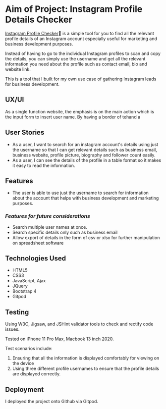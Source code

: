 # Aim of Project: Instagram Profile Details Checker

[Instagram Profile Checker](https://minirazs.github.io/project2_ai_nutrition/)🤖 is a simple tool for you to find all the relevant profile details of an Instagram account especially useful for marketing and business development purposes.

Instead of having to go to the individual Instagram profiles to scan and copy the details, you can simply use the username and get all the relevant information you need about the profile such as contact email, bio and website link.

This is a tool that I built for my own use case of gathering Instagram leads for business development. 

## UX/UI

As a single function website, the emphasis is on the main action which is the input form to insert user name. By having a border of tehand a

## User Stories

- As a user, I want to search for an instagram account's details using just the username so that I can get relevant details such as business email, business website, profile picture, biography and follower count easily. 
- As a user, I can see the details of the profile in a table format so it makes it easy to read the information. 

## Features

- The user is able to use just the username to search for information about the account that helps with business development and marketing purposes. 

### _Features for future considerations_

- Search multiple user names at once.
- Search specific details only such as business email
- Allow export of details in the form of csv or xlsx for further manipulation on spreadsheet software

## Technologies Used

- HTML5
- CSS3
- JavaScript, Ajax 
- JQuery
- Bootstrap 4
- Gitpod

## Testing

Using  W3C, Jigsaw, and JSHint validator tools to check and rectify code issues. 

Tested on iPhone 11 Pro Max, Macbook 13 inch 2020. 

Test scenarios include: 
1. Ensuring that all the information is displayed comfortably for viewing on the device
2. Using three different profile usernames to ensure that the profile details are displayed correctly. 

## Deployment

I deployed the project onto Github via Gitpod. 



